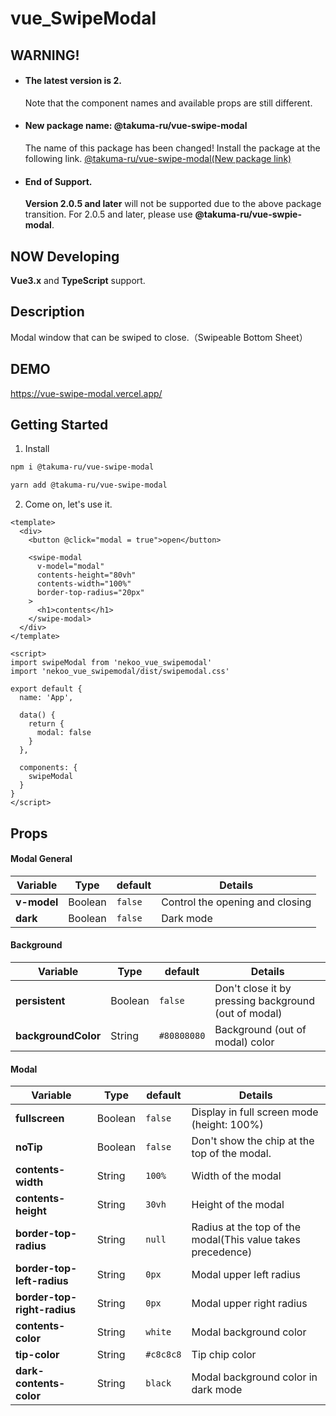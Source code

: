 # vue_SwipeModal

## WARNING!
- #### The latest version is **2**.
  Note that the component names and available props are still different.
- #### New package name: @takuma-ru/vue-swipe-modal
  The name of this package has been changed!
  Install the package at the following link.
  [@takuma-ru/vue-swipe-modal(New package link)](https://www.npmjs.com/package/@takuma-ru/vue-swipe-modal)
- #### End of Support.
  **Version 2.0.5 and later** will not be supported due to the above package transition.
  For 2.0.5 and later, please use **@takuma-ru/vue-swpie-modal**.
  
## NOW Developing
 **Vue3.x** and **TypeScript** support.

## Description
Modal window that can be swiped to close.（Swipeable Bottom Sheet）

## DEMO
https://vue-swipe-modal.vercel.app/

## Getting Started
1. Install
```md
npm i @takuma-ru/vue-swipe-modal
```
```md
yarn add @takuma-ru/vue-swipe-modal
```

2. Come on, let's use it.
```vue
<template>
  <div>
    <button @click="modal = true">open</button>

    <swipe-modal
      v-model="modal"
      contents-height="80vh"
      contents-width="100%"
      border-top-radius="20px"
    >
      <h1>contents</h1>
    </swipe-modal>
  </div>
</template>

<script>
import swipeModal from 'nekoo_vue_swipemodal'
import 'nekoo_vue_swipemodal/dist/swipemodal.css'

export default {
  name: 'App',

  data() {
    return {
      modal: false
    }
  },

  components: {
    swipeModal
  }
}
</script>
```

## Props

#### Modal General
| Variable | Type | default | Details |
| --- | --- | --- | --- |
| **v-model** | Boolean | `false` | Control the opening and closing |
| **dark** | Boolean | `false` | Dark mode |

#### Background
| Variable | Type | default | Details |
| --- | --- | --- | --- |
| **persistent** | Boolean | `false` | Don't close it by pressing background (out of modal) |
| **backgroundColor** | String | `#80808080` | Background (out of modal) color |

#### Modal
| Variable | Type | default | Details |
| --- | --- | --- | --- |
| **fullscreen** | Boolean | `false` | Display in full screen mode (height: 100%)|
| **noTip** | Boolean | `false` | Don't show the chip at the top of the modal. |
| **contents-width** | String | `100%` | Width of the modal |
| **contents-height** | String | `30vh` | Height of the modal |
| **border-top-radius** | String | `null` | Radius at the top of the modal(This value takes precedence) |
| **border-top-left-radius** | String | `0px` | Modal upper left radius |
| **border-top-right-radius** | String | `0px` | Modal upper right radius |
| **contents-color** | String | `white` | Modal background color |
| **tip-color** | String | `#c8c8c8` | Tip chip color |
| **dark-contents-color** | String | `black` | Modal background color in dark mode |
